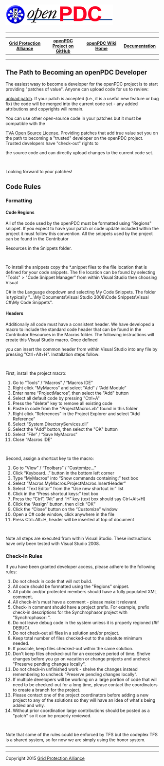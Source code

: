 

<html lang="en" xmlns="http://www.w3.org/1999/xhtml">

<head>

<meta charset="utf-8" />

<title>DeveloperPath</title>



<!--HtmlToGmd.Head-->



<!--/HtmlToGmd.Head-->

</head>

<body>

<h1><a href="https://github.com/GridProtectionAlliance/openPDC/tree/master/Source/Documentation/wiki/openPDC_Home.md"><img src="https://github.com/GridProtectionAlliance/openPDC/blob/master/Source/Documentation/wiki/openPDC_Logo.png" alt="The Open Source Phasor Data Concentrator" /></a></h1>

<hr />

<!--HtmlToGmd.Body-->

<div id="NavigationMenu">

<table style="width: 100%; border-collapse: collapse; border: 0px solid gray;">

<tr>

<td style="width: 25%; text-align:center;"><b><a href="http://www.gridprotectionalliance.org">Grid Protection Alliance</a></b></td>

<td style="width: 25%; text-align:center;"><b><a href="https://github.com/GridProtectionAlliance/openPDC">openPDC Project on GitHub</a></b></td>

<td style="width: 25%; text-align:center;"><b><a href="https://github.com/GridProtectionAlliance/openPDC/tree/master/Documentation/wiki/openPDC_Home.md">openPDC Wiki Home</a></b></td>

<td style="width: 25%; text-align:center;"><b><a href="https://github.com/GridProtectionAlliance/openPDC/tree/master/Documentation/wiki/openPDC_Documentation_Home.md">Documentation</a></b></td>

</tr>

</table>

</div>

<hr />

<!--/HtmlToGmd.Body-->



<div class="WikiContent">

<div class="wikidoc">

<h2>The Path to Becoming an openPDC Developer</h2>

The easiest wasy to become a developer for the openPDC project is to start providing &quot;patches of value&quot;. Anyone can upload code for us to review:

<a href="http://openpdc.codeplex.com/SourceControl/UploadPatch.aspx">upload patch</a>. If your patch is accepted (i.e., it is a useful new feature or bug fix) the code will be merged into the current code set - any added attributions and copyrights will remain.

 You can use other open-source code in your patches but it must be compatible with the

<a href="https://github.com/GridProtectionAlliance/openPDC/tree/master/Source/Documentation/wiki/license.md">TVA Open Source License</a>. Providing patches that add true value set you on the path to becoming a &quot;trusted&quot; developer on the openPDC project. Trusted developers have &quot;check-out&quot; rights to

 the source code and can directly upload changes to the current code set.<br>

<br>

Looking forward to your patches!<br>

<h2>Code Rules</h2>

<h3>Formatting</h3>

<h4>Code Regions</h4>

All of the code used by the openPDC must be formatted using &quot;Regions&quot; snippet. If you expect to have your patch or code update included within the project it must follow this convention. All the snippets used by the project can be found in the Contributor

 Resources in the Snippets folder.<br>

<br>

To install the snippets copy the *.snippet files to the file location that is defined for your code snippets. The file location can be found by selecting &quot;Tools&quot; &gt; &quot;Code Snippet Manager&quot; from within Visual Studio then choosing Visual

 C# in the Language dropdown and selecting My Code Snippets. The folder is typically &quot;...\My Documents\Visual Studio 2008\Code Snippets\Visual C#\My Code Snippets&quot;.<br>

<h4>Headers</h4>

Additionally all code must have a consistent header. We have developed a macro to include the standard code header that can be found in the Contributor Resources in the Macros folder. The following instructions will create this Visual Studio macro. Once defined

 you can insert the common header from within Visual Studio into any file by pressing &quot;Ctrl&#43;Alt&#43;H&quot;. Installation steps follow:<br>

<br>

First, install the project macro:<br>

<ol>

<li>Go to “Tools” / “Macros” / “Macros IDE” </li><li>Right click “MyMacros” and select &quot;Add&quot; / “Add Module” </li><li>Enter name “ProjectMacros”, then select the &quot;Add&quot; button </li><li>Select all default code by pressing &quot;Ctrl&#43;A&quot; </li><li>Press the &quot;delete&quot; key to remove all existing code </li><li>Paste in code from the &quot;ProjectMacros.vb&quot; found in this folder </li><li>Right click “References” in the Project Explorer and select “Add Reference” </li><li>Select “System.DirectoryServices.dll” </li><li>Select the &quot;Add&quot; button, then select the &quot;OK&quot; button </li><li>Select “File” / “Save MyMacros” </li><li>Close “Macros IDE”</li></ol>

<br>

Second, assign a shortcut key to the macro:<br>

<ol>

<li>Go to “View” / “Toolbars” / “Customize...” </li><li>Click “Keyboard...” button in the bottom left corner </li><li>Type “MyMacros” into “Show commands containing:” text box </li><li>Select “Macros.MyMacros.ProjectMacros.InsertHeader” </li><li>Select “Text Editor” from the “Use new shortcut in:” list </li><li>Click in the “Press shortcut keys:” text box </li><li>Press the “Ctrl”, “Alt” and “H” key (text box should say Ctrl&#43;Alt&#43;H) </li><li>Click the “Assign” button, then click “OK” </li><li>Click the “Close” button on the “Customize” window </li><li>Open a C# code window, click anywhere in the file </li><li>Press Ctrl&#43;Alt&#43;H, header will be inserted at top of document</li></ol>

<br>

Note all steps are executed from within Visual Studio. These instructions have only been tested with Visual Studio 2008.<br>

<h3>Check-in Rules</h3>

If you have been granted developer access, please adhere to the following rules:<br>

<ol>

<li>Do not check in code that will not build. </li><li>All code should be formatted using the &quot;Regions&quot; snippet. </li><li>All public and/or protected members should have a fully populated XML comment.

</li><li>All check-in&#39;s must have a comment - please make it relevant. </li><li>Check-in comment should have a project prefix. For example, prefix check-in descriptions for the Synchrophasor project with &quot;Synchrophasor: &quot;.

</li><li>Do not leave debug code in the system unless it is properly regioned (#if DEBUG).

</li><li>Do not check-out all files in a solution and/or project. </li><li>Keep total number of files checked-out to the absolute minimum needed. </li><li>If possible, keep files checked-out within the same solution. </li><li>Don&#39;t keep files checked-out for an excessive period of time. Shelve changes before you go on vacation or change projects and uncheck &quot;Preserve pending changes locally&quot;.

</li><li>Do not check-in unfinished work - shelve the changes instead remembering to uncheck &quot;Preserve pending changes locally&quot;.

</li><li>If multiple developers will be working on a large portion of code that will need to be checked-out for a long time, please contact the coordinators to create a branch for the project.

</li><li>Please contact one of the project coordinators before adding a new project to any of the solutions so they will have an idea of what&#39;s being added and why.

</li><li>Without prior coordination large contributions should be posted as a &quot;patch&quot; so it can be properly reviewed.</li></ol>

<br>

Note that some of the rules could be enforced by TFS but the codeplex TFS is a shared system, so for now we are simply using the honor system.<br>

</div>

</div>

<div id="footer">

<hr />



</div>



<!--HtmlToGmd.Foot-->

<div id="copyright">

<hr />

Copyright 2015 <a href="http://www.gridprotectionoalliance.org">Grid Protection Alliance</a>

</div>

<!--/HtmlToGmd.Foot-->

</body>

</html>


